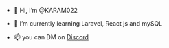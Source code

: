 <style>
  body{
    background:"red";
  }
</style>
- 👋 Hi, I’m @KARAM022
<!--- - 👀 I’m interested in ... --->
- 🌱 I’m currently learning Laravel, React js and mySQL
<!--- - 💞️ I’m looking to collaborate on ... --->
- 📫 you can DM on <a href="https://discord.com/channels/@me/1021893900375425054">Discord</a>

<!---
KARAM022/KARAM022 is a ✨ special ✨ repository because its `README.md` (this file) appears on your GitHub profile.
You can click the Preview link to take a look at your changes.
--->

